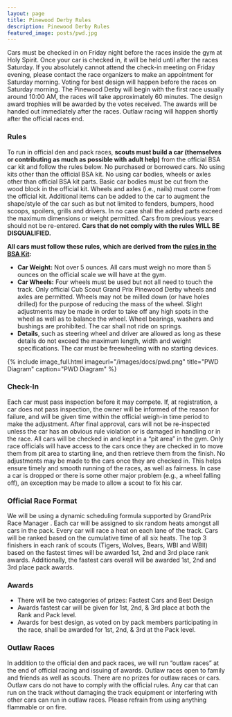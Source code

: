 ```yaml
---
layout: page
title: Pinewood Derby Rules
description: Pinewood Derby Rules
featured_image: posts/pwd.jpg
---
```


Cars must be checked in on Friday night before the races inside the gym at Holy Spirit. Once your car is checked in, it will be held until after the races Saturday. If you absolutely cannot attend the check-in meeting on Friday evening, please contact the race organizers to make an appointment for Saturday morning. Voting for best design will happen before the races on Saturday morning. The Pinewood Derby will begin with the first race usually around 10:00 AM, the races will take approximately 60 minutes. The design award trophies will be awarded by the votes received. The awards will be handed out immediately after the races. Outlaw racing will happen shortly after the official races end.

### Rules

To run in official den and pack races, **scouts must build a car (themselves or contributing as much as possible with adult help)** from the official BSA car kit and follow the rules below. No purchased or borrowed cars. No using kits other than the official BSA kit. No using car bodies, wheels or axles other than official BSA kit parts. Basic car bodies must be cut from the wood block in the official kit. Wheels and axles (i.e., nails) must come from the official kit. Additional items can be added to the car to augment the shape/style of the car such as but not limited to fenders, bumpers, hood scoops, spoilers, grills and drivers. In no case shall the added parts exceed the maximum dimensions or weight permitted. Cars from previous years should not be re-entered. **Cars that do not comply with the rules WILL BE DISQUALIFIED.**

**All cars must follow these rules, which are derived from the [rules in the BSA Kit](https://www.scoutshop.org/pwd-rules):**

 * <b>Car Weight:</b> Not over 5 ounces. All cars must weigh no more than 5 ounces on the official scale we will have at the gym.
 * <b>Car Wheels:</b> Four wheels must be used but not all need to touch the track. Only official Cub Scout Grand Prix Pinewood Derby wheels and axles are permitted. Wheels may not be milled down (or have holes drilled) for the purpose of reducing the mass of the wheel. Slight adjustments may be made in order to take off any high spots in the wheel as well as to balance the wheel. Wheel bearings, washers and bushings are prohibited. The car shall not ride on springs.
 * <b>Details</b>, such as steering wheel and driver are allowed as long as these details do not exceed the maximum length, width and weight specifications. The car must be freewheeling with no starting devices.

{% include image_full.html imageurl="/images/docs/pwd.png" title="PWD Diagram" caption="PWD Diagram" %}

### Check-In
Each car must pass inspection before it may compete. If, at registration, a car does not pass inspection, the owner will be informed of the reason for failure, and will be given time within the official weigh-in time period to make the adjustment. After final approval, cars will not be re-inspected unless the car has an obvious rule violation or is damaged in handling or in the race. All cars will be checked in and kept in a “pit area” in the gym. Only race officials will have access to the cars once they are checked in to move them from pit area to starting line, and then retrieve them from the finish. No adjustments may be made to the cars once they are checked in. This helps ensure timely and smooth running of the races, as well as fairness. In case a car is dropped or there is some other major problem (e.g., a wheel falling off), an exception may be made to allow a scout to fix his car.

### Official Race Format
We will be using a dynamic scheduling formula supported by GrandPrix Race Manager . Each car will be assigned to six random heats amongst all cars in the pack. Every car will race a heat on each lane of the track. Cars will be ranked based on the cumulative time of all six heats. The top 3 finishers in each rank of scouts (Tigers, Wolves, Bears, WBI and WBII) based on the fastest times will be awarded 1st, 2nd and 3rd place rank awards. Additionally, the fastest cars overall will be awarded 1st, 2nd and 3rd place pack awards.

### Awards
 * There will be two categories of prizes: Fastest Cars and Best Design
 * Awards fastest car will be given for 1st, 2nd, & 3rd place at both the Rank and Pack level.
 * Awards for best design, as voted on by pack members participating in the race, shall be awarded for 1st, 2nd, & 3rd at the Pack level.

### Outlaw Races
In addition to the official den and pack races, we will run “outlaw races” at the end of official racing and issuing of awards. Outlaw races open to family and friends as well as scouts. There are no prizes for outlaw races or cars. Outlaw cars do not have to comply with the official rules. Any car that can run on the track without damaging the track equipment or interfering with other cars can run in outlaw races. Please refrain from using anything flammable or on fire.
